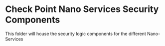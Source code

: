 # Check Point Nano Services Security Components
This folder will house the security logic components for the different Nano-Services
